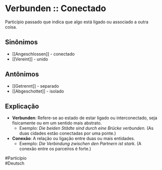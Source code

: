 # Verbunden :: Conectado
<!--SR:!2024-11-07,1,230-->
Particípio passado que indica que algo está ligado ou associado a outra coisa.

## Sinônimos
- [[Angeschlossen]] - conectado  
- [[Vereint]] - unido  

## Antônimos
- [[Getrennt]] - separado  
- [[Abgeschottet]] - isolado  

## Explicação
- **Verbunden**: Refere-se ao estado de estar ligado ou interconectado, seja fisicamente ou em um sentido mais abstrato.
  - Exemplo: *Die beiden Städte sind durch eine Brücke verbunden.* (As duas cidades estão conectadas por uma ponte.)
- **Conexão**: A relação ou ligação entre duas ou mais entidades.
  - Exemplo: *Die Verbindung zwischen den Partnern ist stark.* (A conexão entre os parceiros é forte.)

#Particípio  
#Deutsch  